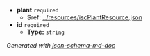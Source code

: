  - <b id="#/properties/plant">plant</b> `required`
	 - &#36;ref: [../resources/iscPlantResource.json](#..resourcesiscplantresource.json)
 - <b id="#/properties/id">id</b> `required`
	 - **Type:** `string`

_Generated with [json-schema-md-doc](https://brianwendt.github.io/json-schema-md-doc/)_